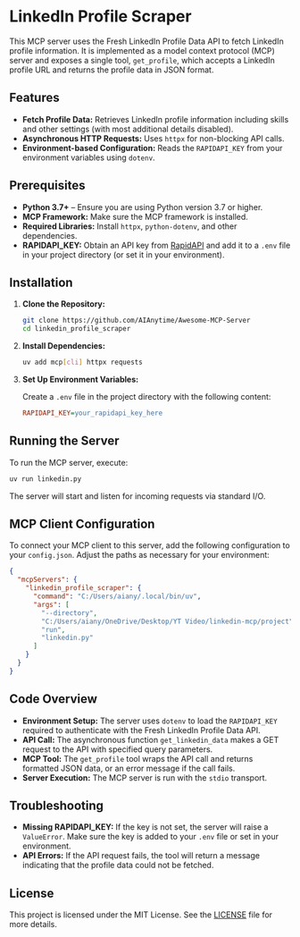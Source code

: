 # LinkedIn Profile Scraper

This MCP server uses the Fresh LinkedIn Profile Data API to fetch LinkedIn profile information. It is implemented as a model context protocol (MCP) server and exposes a single tool, `get_profile`, which accepts a LinkedIn profile URL and returns the profile data in JSON format.

## Features

- **Fetch Profile Data:** Retrieves LinkedIn profile information including skills and other settings (with most additional details disabled).
- **Asynchronous HTTP Requests:** Uses `httpx` for non-blocking API calls.
- **Environment-based Configuration:** Reads the `RAPIDAPI_KEY` from your environment variables using `dotenv`.

## Prerequisites

- **Python 3.7+** – Ensure you are using Python version 3.7 or higher.
- **MCP Framework:** Make sure the MCP framework is installed.
- **Required Libraries:** Install `httpx`, `python-dotenv`, and other dependencies.
- **RAPIDAPI_KEY:** Obtain an API key from [RapidAPI](https://rapidapi.com/) and add it to a `.env` file in your project directory (or set it in your environment).

## Installation

1. **Clone the Repository:**

   ```bash
   git clone https://github.com/AIAnytime/Awesome-MCP-Server
   cd linkedin_profile_scraper
   ```

2. **Install Dependencies:**

   ```bash
   uv add mcp[cli] httpx requests
   ```


3. **Set Up Environment Variables:**

   Create a `.env` file in the project directory with the following content:

   ```ini
   RAPIDAPI_KEY=your_rapidapi_key_here
   ```

## Running the Server

To run the MCP server, execute:

```bash
uv run linkedin.py
```

The server will start and listen for incoming requests via standard I/O.

## MCP Client Configuration

To connect your MCP client to this server, add the following configuration to your `config.json`. Adjust the paths as necessary for your environment:

```json
{
  "mcpServers": {
    "linkedin_profile_scraper": {
      "command": "C:/Users/aiany/.local/bin/uv",
      "args": [
        "--directory",
        "C:/Users/aiany/OneDrive/Desktop/YT Video/linkedin-mcp/project",
        "run",
        "linkedin.py"
      ]
    }
  }
}
```

## Code Overview

- **Environment Setup:** The server uses `dotenv` to load the `RAPIDAPI_KEY` required to authenticate with the Fresh LinkedIn Profile Data API.
- **API Call:** The asynchronous function `get_linkedin_data` makes a GET request to the API with specified query parameters.
- **MCP Tool:** The `get_profile` tool wraps the API call and returns formatted JSON data, or an error message if the call fails.
- **Server Execution:** The MCP server is run with the `stdio` transport.

## Troubleshooting

- **Missing RAPIDAPI_KEY:** If the key is not set, the server will raise a `ValueError`. Make sure the key is added to your `.env` file or set in your environment.
- **API Errors:** If the API request fails, the tool will return a message indicating that the profile data could not be fetched.

## License

This project is licensed under the MIT License. See the [LICENSE](LICENSE) file for more details.

